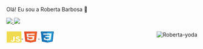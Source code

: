 Olá! Eu sou a Roberta Barbosa 👋

<div>
  <a href="https://github.com/robertabarbosa">
  <img height="180em" src="https://github-readme-stats.vercel.app/api?username=robertabarbosa&show_icons=true&theme=radical&include_all_commits=true&count_private=true"/>
  <img height="180em" src="https://github-readme-stats.vercel.app/api/top-langs/?username=robertabarbosa&layout=compact&langs_count=7&theme=radical"/>
</div>

<div style="display: inline_block"><br>
  <img align="center" alt="Roberta-Js" height="30" width="40" src="https://raw.githubusercontent.com/devicons/devicon/master/icons/javascript/javascript-plain.svg">
  <img align="center" alt="Roberta-HTML" height="30" width="40" src="https://raw.githubusercontent.com/devicons/devicon/master/icons/html5/html5-original.svg">
  <img align="center" alt="Roberta-CSS" height="30" width="40" src="https://raw.githubusercontent.com/devicons/devicon/master/icons/css3/css3-original.svg">
  <img align="right" alt="Roberta-yoda" src="https://cdn.discordapp.com/attachments/795358919417397249/825430589581688872/hi.gif">
</div>
  
 
